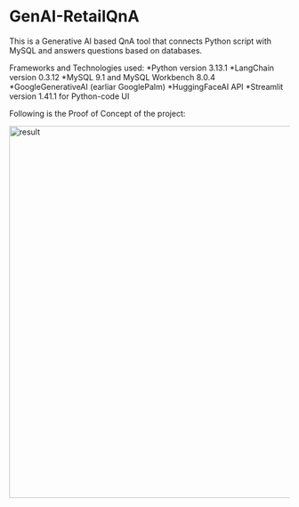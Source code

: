 # GenAI-RetailQnA

This is a Generative AI based QnA tool that connects Python script with MySQL and answers questions based on databases.

Frameworks and Technologies used:
*Python version 3.13.1
*LangChain version 0.3.12
*MySQL 9.1 and MySQL Workbench 8.0.4
*GoogleGenerativeAI (earliar GooglePalm)
*HuggingFaceAI API
*Streamlit version 1.41.1 for Python-code UI

Following is the Proof of Concept of the project:

<img width="668" alt="result" src="https://github.com/user-attachments/assets/d7231d4f-0dc4-4236-be26-4f8938a76002" />
